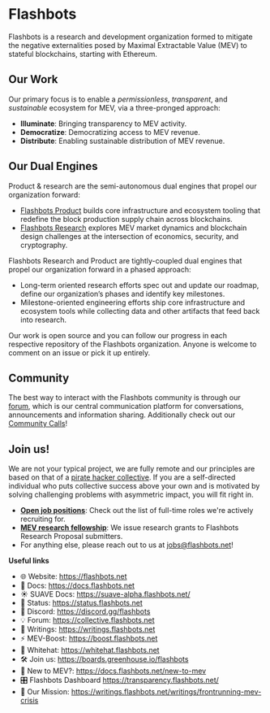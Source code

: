 # Flashbots

Flashbots is a research and development organization formed to mitigate the negative externalities posed by Maximal Extractable Value (MEV) to stateful blockchains, starting with Ethereum. 

## Our Work
Our primary focus is to enable a *permissionless*, *transparent*, and *sustainable* ecosystem for MEV, via a three-pronged approach: 

* **Illuminate**: Bringing transparency to MEV activity.
* **Democratize**: Democratizing access to MEV revenue.
* **Distribute**: Enabling sustainable distribution of MEV revenue.


## Our Dual Engines
Product & research are the semi-autonomous dual engines that propel our organization forward:
- [Flashbots Product](https://docs.flashbots.net/) builds core infrastructure and ecosystem tooling that redefine the block production supply chain across blockchains.
- [Flashbots Research](https://github.com/flashbots/mev-research) explores MEV market dynamics and blockchain design challenges at the intersection of economics, security, and cryptography.

Flashbots Research and Product are tightly-coupled dual engines that propel our organization forward in a phased approach:
* Long-term oriented research efforts spec out and update our roadmap, define our organization’s phases and identify key milestones.
* Milestone-oriented engineering efforts ship core infrastructure and ecosystem tools while collecting data and other artifacts that feed back into research.

Our work is open source and you can follow our progress in each respective repository of the Flashbots organization. Anyone is welcome to comment on an issue or pick it up entirely.

## Community
The best way to interact with the Flashbots community is through our [forum](https://collective.flashbots.net/), which is our central communication platform for conversations, announcements and information sharing. Additionally check out our [Community Calls](./commnuity-calls/README.md)!

## Join us!
We are not your typical project, we are fully remote and our principles are based on that of a [pirate hacker collective](https://www.youtube.com/watch?v=T0fAznO1wA8). If you are a self-directed individual who puts collective success above your own and is motivated by solving challenging problems with asymmetric impact, you will fit right in. 
* [**Open job positions**](https://boards.greenhouse.io/flashbots): Check out the list of full-time roles we're actively recruiting for.
* [**MEV research fellowship**](https://github.com/flashbots/mev-research/blob/main/grants.md):  We issue research grants to Flashbots Research Proposal submitters. 
* For anything else, please reach out to us at [jobs@flashbots.net](mailto:jobs@flashbots.net)!

**Useful links**
* 🌐 Website: https://flashbots.net
* 📄 Docs: https://docs.flashbots.net
* ☀️ SUAVE Docs: https://suave-alpha.flashbots.net/
* 📡 Status: https://status.flashbots.net
* 💬 Discord: https://discord.gg/flashbots
* 💡 Forum: https://collective.flashbots.net
* 📝 Writings: https://writings.flashbots.net
* ⚡ MEV-Boost: https://boost.flashbots.net
* 🤍 Whitehat: https://whitehat.flashbots.net
* 🛠️ Join us: https://boards.greenhouse.io/flashbots
* 💭 New to MEV?: https://docs.flashbots.net/new-to-mev
* 🎛️ Flashbots Dashboard https://transparency.flashbots.net/
* 🎯 Our Mission: https://writings.flashbots.net/writings/frontrunning-mev-crisis
